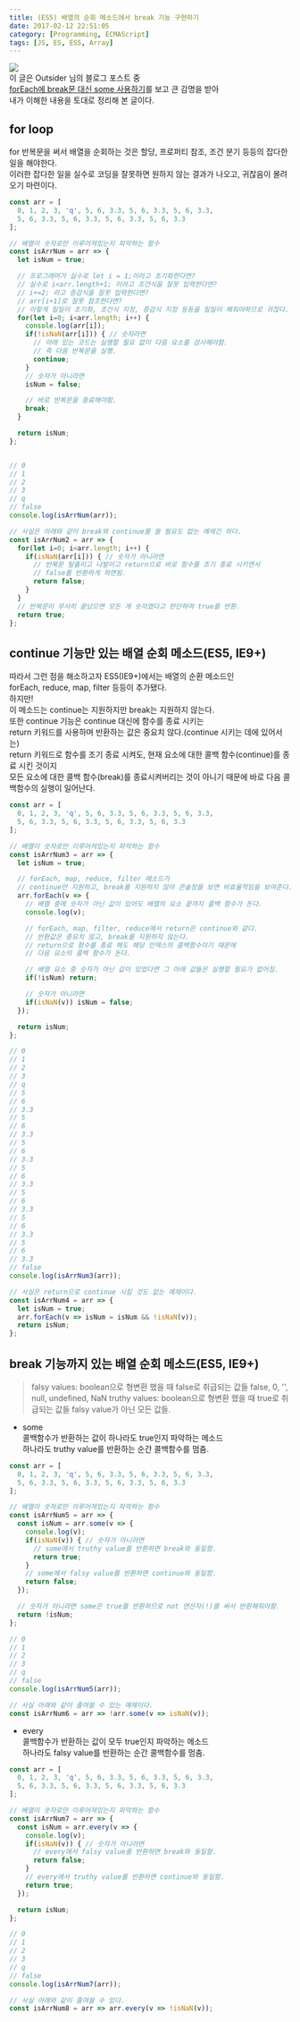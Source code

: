 ```yaml
---
title: (ES5) 배열의 순회 메소드에서 break 기능 구현하기
date: 2017-02-12 22:51:05
category: [Programming, ECMAScript]
tags: [JS, ES, ES5, Array]
---
```

![](ES5-array-loop-method-break/thumb.png)  
이 글은 Outsider 님의 블로그 포스트 중  
[forEach에 break문 대신 some 사용하기](https://blog.outsider.ne.kr/847)를 보고 큰 감명을 받아  
내가 이해한 내용을 토대로 정리해 본 글이다.

## for loop
for 반복문을 써서 배열을 순회하는 것은 할당, 프로퍼티 참조, 조건 분기 등등의 잡다한 일을 해야한다.  
이러한 잡다한 일을 실수로 코딩을 잘못하면 원하지 않는 결과가 나오고, 귀찮음이 몰려오기 마련이다.  
```javascript
const arr = [
  0, 1, 2, 3, 'q', 5, 6, 3.3, 5, 6, 3.3, 5, 6, 3.3,
  5, 6, 3.3, 5, 6, 3.3, 5, 6, 3.3, 5, 6, 3.3
];

// 배열이 숫자로만 이루어져있는지 파악하는 함수
const isArrNum = arr => {
  let isNum = true;

  // 프로그래머가 실수로 let i = 1;이라고 초기화한다면?
  // 실수로 i<arr.length+1; 이라고 조건식을 잘못 입력한다면?
  // i+=2; 라고 증감식을 잘못 입력한다면?
  // arr[i+1]로 잘못 참조한다면?
  // 이렇게 일일이 초기화, 조건식 지정, 증감식 지정 등등을 일일이 해줘야하므로 귀찮다.
  for(let i=0; i<arr.length; i++) {
    console.log(arr[i]);
    if(!isNaN(arr[i])) { // 숫자라면
      // 아래 있는 코드는 실행할 필요 없이 다음 요소를 검사해야함.
      // 즉 다음 반복문을 실행.
      continue;
    }
    // 숫자가 아니라면
    isNum = false;

    // 바로 반복문을 종료해야함.
    break;
  }

  return isNum;
};


// 0
// 1
// 2
// 3
// q
// false
console.log(isArrNum(arr));

// 사실은 아래와 같이 break와 continue를 쓸 필요도 없는 예제긴 하다.
const isArrNum2 = arr => {
  for(let i=0; i<arr.length; i++) {
    if(isNaN(arr[i])) { // 숫자가 아니라면
      // 반복문 탈출이고 나발이고 return으로 바로 함수를 조기 종료 시키면서
      // false를 반환하게 하면됨.
      return false;
    }
  }
  // 반복문이 무사히 끝났으면 모든 게 숫자였다고 판단하여 true를 반환.
  return true;
};
```

## continue 기능만 있는 배열 순회 메소드(ES5, IE9+)
따라서 그런 점을 해소하고자 ES5(IE9+)에서는 배열의 순환 메소드인  
forEach, reduce, map, filter 등등이 추가됐다.  
하지만!  
이 메소드는 continue는 지원하지만 break는 지원하지 않는다.  
또한 continue 기능은 continue 대신에 함수를 종료 시키는  
return 키워드를 사용하며 반환하는 값은 중요치 않다.(continue 시키는 데에 있어서는)  
return 키워드로 함수를 조기 종료 시켜도, 현재 요소에 대한 콜백 함수(continue)를 종료 시킨 것이지  
모든 요소에 대한 콜백 함수(break)를 종료시켜버리는 것이 아니기 때문에 바로 다음 콜백함수의 실행이 일어난다.  
```javascript
const arr = [
  0, 1, 2, 3, 'q', 5, 6, 3.3, 5, 6, 3.3, 5, 6, 3.3,
  5, 6, 3.3, 5, 6, 3.3, 5, 6, 3.3, 5, 6, 3.3
];

// 배열이 숫자로만 이루어져있는지 파악하는 함수
const isArrNum3 = arr => {
  let isNum = true;

  // forEach, map, reduce, filter 메소드가
  // continue만 지원하고, break를 지원하지 않아 콘솔창을 보면 비효율적임을 보여준다.
  arr.forEach(v => {
    // 배열 중에 숫자가 아닌 값이 있어도 배열의 요소 끝까지 콜백 함수가 돈다.
    console.log(v);

    // forEach, map, filter, reduce에서 return은 continue와 같다.
    // 반환값은 중요치 않고, break를 지원하지 않는다.
    // return으로 함수를 종료 해도 해당 인덱스의 콜백함수이기 때문에
    // 다음 요소의 콜백 함수가 돈다.

    // 배열 요소 중 숫자가 아닌 값이 있었다면 그 아래 값들은 실행할 필요가 없어짐.
    if(!isNum) return;

    // 숫자가 아니라면
    if(isNaN(v)) isNum = false;
  });

  return isNum;
};

// 0
// 1
// 2
// 3
// q
// 5
// 6
// 3.3
// 5
// 6
// 3.3
// 5
// 6
// 3.3
// 5
// 6
// 3.3
// 5
// 6
// 3.3
// 5
// 6
// 3.3
// 5
// 6
// 3.3
// false
console.log(isArrNum3(arr));

// 사실은 return으로 continue 시킬 것도 없는 예제이다.
const isArrNum4 = arr => {
  let isNum = true;
  arr.forEach(v => isNum = isNum && !isNaN(v));
  return isNum;
};
```

## break 기능까지 있는 배열 순회 메소드(ES5, IE9+)
> falsy values: boolean으로 형변환 했을 때 false로 취급되는 값들
  false, 0, '', null, undefined, NaN
  truthy values: boolean으로 형변환 했을 때 true로 취급되는 값들
  falsy value가 아닌 모든 값들.

* some  
콜백함수가 반환하는 값이 하나라도 true인지 파악하는 메소드  
하나라도 truthy value를 반환하는 순간 콜백함수를 멈춤.
```javascript
const arr = [
  0, 1, 2, 3, 'q', 5, 6, 3.3, 5, 6, 3.3, 5, 6, 3.3,
  5, 6, 3.3, 5, 6, 3.3, 5, 6, 3.3, 5, 6, 3.3
];

// 배열이 숫자로만 이루어져있는지 파악하는 함수
const isArrNum5 = arr => {
  const isNum = arr.some(v => {
    console.log(v);
    if(isNaN(v)) { // 숫자가 아니라면
      // some에서 truthy value를 반환하면 break와 동일함.
      return true;
    }
    // some에서 falsy value를 반환하면 continue와 동일함.
    return false;
  });

  // 숫자가 아니라면 some은 true를 반환하므로 not 연산자(!)를 써서 반환해줘야함.
  return !isNum;
};

// 0
// 1
// 2
// 3
// q
// false
console.log(isArrNum5(arr));

// 사실 아래와 같이 줄여쓸 수 있는 예제이다.
const isArrNum6 = arr => !arr.some(v => isNaN(v));
```
* every  
콜백함수가 반환하는 값이 모두 true인지 파악하는 메소드  
하나라도 falsy value를 반환하는 순간 콜백함수를 멈춤.
```javascript
const arr = [
  0, 1, 2, 3, 'q', 5, 6, 3.3, 5, 6, 3.3, 5, 6, 3.3,
  5, 6, 3.3, 5, 6, 3.3, 5, 6, 3.3, 5, 6, 3.3
];

// 배열이 숫자로만 이루어져있는지 파악하는 함수
const isArrNum7 = arr => {
  const isNum = arr.every(v => {
    console.log(v);
    if(isNaN(v)) { // 숫자가 아니라면
      // every에서 falsy value를 반환하면 break와 동일함.
      return false;
    }
    // every에서 truthy value를 반환하면 continue와 동일함.
    return true;
  });

  return isNum;
};

// 0
// 1
// 2
// 3
// q
// false
console.log(isArrNum7(arr));

// 사실 아래와 같이 줄여쓸 수 있다.
const isArrNum8 = arr => arr.every(v => !isNaN(v));
```